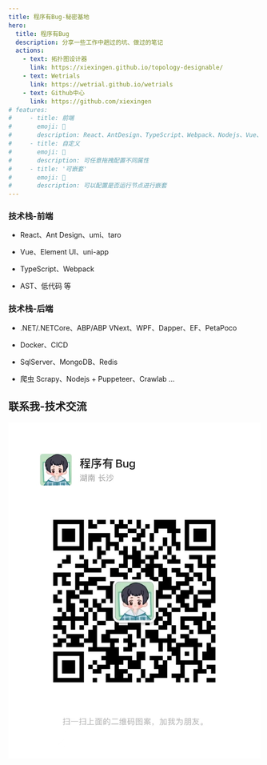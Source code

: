 ```yaml
---
title: 程序有Bug-秘密基地
hero:
  title: 程序有Bug
  description: 分享一些工作中趟过的坑、做过的笔记
  actions:
    - text: 拓扑图设计器
      link: https://xiexingen.github.io/topology-designable/
    - text: Wetrials
      link: https://wetrial.github.io/wetrials
    - text: Github中心
      link: https://github.com/xiexingen
# features:
#     - title: 前端
#       emoji: 💎
#       description: React、AntDesign、TypeScript、Webpack、Nodejs、Vue、ElementUI、umi、taro、uni-app
#     - title: 自定义
#       emoji: 🌈
#       description: 可任意拖拽配置不同属性
#     - title: '可嵌套'
#       emoji: 🚀
#       description: 可以配置是否运行节点进行嵌套
---
```


### 技术栈-前端

- React、Ant Design、umi、taro

- Vue、Element UI、uni-app

- TypeScript、Webpack

- AST、低代码 等

### 技术栈-后端

- .NET/.NETCore、ABP/ABP VNext、WPF、Dapper、EF、PetaPoco

- Docker、CICD

- SqlServer、MongoDB、Redis

- 爬虫 Scrapy、Nodejs + Puppeteer、Crawlab ...

## 联系我-技术交流

<img alt="微信号:xxg1002275364" src="../public/wechat.jpg" width="600px">
